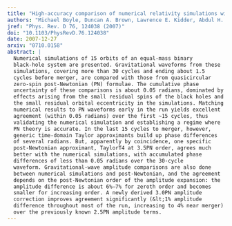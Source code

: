```yaml
---
title: "High-accuracy comparison of numerical relativity simulations with post-Newtonian expansions"
authors: "Michael Boyle, Duncan A. Brown, Lawrence E. Kidder, Abdul H. Mroué, Harald P. Pfeiffer, Mark A. Scheel, Gregory B. Cook, and Saul A. Teukolsky"
jref: "Phys. Rev. D 76, 124038 (2007)"
doi: "10.1103/PhysRevD.76.124038"
date: 2007-12-27
arxiv: "0710.0158"
abstract: |
  Numerical simulations of 15 orbits of an equal-mass binary
  black-hole system are presented. Gravitational waveforms from these
  simulations, covering more than 30 cycles and ending about 1.5
  cycles before merger, are compared with those from quasicircular
  zero-spin post-Newtonian (PN) formulae. The cumulative phase
  uncertainty of these comparisons is about 0.05 radians, dominated by
  effects arising from the small residual spins of the black holes and
  the small residual orbital eccentricity in the simulations. Matching
  numerical results to PN waveforms early in the run yields excellent
  agreement (within 0.05 radians) over the first ~15 cycles, thus
  validating the numerical simulation and establishing a regime where
  PN theory is accurate. In the last 15 cycles to merger, however,
  generic time-domain Taylor approximants build up phase differences
  of several radians. But, apparently by coincidence, one specific
  post-Newtonian approximant, TaylorT4 at 3.5PN order, agrees much
  better with the numerical simulations, with accumulated phase
  differences of less than 0.05 radians over the 30-cycle
  waveform. Gravitational-wave amplitude comparisons are also done
  between numerical simulations and post-Newtonian, and the agreement
  depends on the post-Newtonian order of the amplitude expansion: the
  amplitude difference is about 6%–7% for zeroth order and becomes
  smaller for increasing order. A newly derived 3.0PN amplitude
  correction improves agreement significantly (&lt;1% amplitude
  difference throughout most of the run, increasing to 4% near merger)
  over the previously known 2.5PN amplitude terms.
---
```

